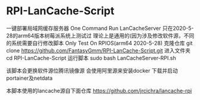 # RPI-LanCache-Script
一键部署局域网缓存服务器
One Command Run LanCacheServer
只在2020-5-28的arm64版本树莓派系统上测试过
理论上是通用的(因为涉及修改软件源，不同的系统需要自行修改脚本
Only Test On RPIOS(arm64 2020-5-28)
克隆仓库
git clone https://github.com/FantasyGmm/RPI-LanCache-Script.git
进入文件夹
cd RPI-LanCache-Script
运行脚本
sudo bash LanCacheServer-RPI.sh

该脚本会更换软件源位腾讯镜像源
会使用阿里源来安装docker
下载并启动portainer及netdata

本脚本使用的lancache源自下面仓库
https://github.com/jrcichra/lancache-rpi
